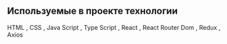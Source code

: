 ## Используемые в проекте технологии

HTML , CSS , Java Script , Type Script , React , React Router Dom , Redux , Axios